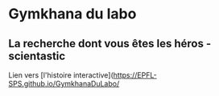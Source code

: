 # Gymkhana du labo
## La recherche dont vous êtes les héros - scientastic

Lien vers [l'histoire interactive](https://EPFL-SPS.github.io/GymkhanaDuLabo/
